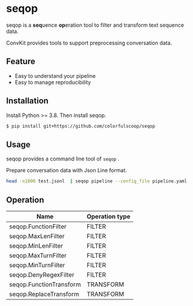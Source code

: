 # seqop

seqop is a **seq**uence **op**eration tool to filter and transform text sequence data.

ConvKit provides tools to support preprocessing conversation data.

## Feature

* Easy to understand your pipeline
* Easy to manage reproducibility

## Installation

Install Python >= 3.8. Then install seqop.

```sh
$ pip install git+https://github.com/colorfulscoop/seqop
```

## Usage

seqop provides a command line tool of `seqop` .

Prepare conversation data with Json Line format.

```sh
head -n1000 test.jsonl  | seqop pipeline --config_file pipeline.yaml
```

## Operation

| Name | Operation type |
| --- | --- |
| seqop.FunctionFilter | FILTER |
| seqop.MaxLenFilter | FILTER |
| seqop.MinLenFilter | FILTER |
| seqop.MaxTurnFilter | FILTER |
| seqop.MinTurnFilter | FILTER |
| seqop.DenyRegexFilter | FILTER |
| seqop.FunctionTransform | TRANSFORM |
| seqop.ReplaceTransform | TRANSFORM |

